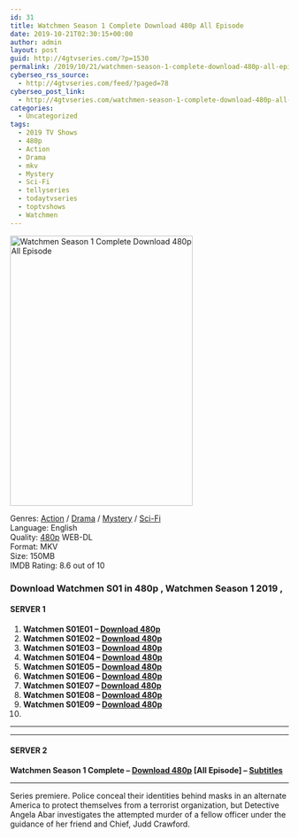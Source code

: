 ```yaml
---
id: 31
title: Watchmen Season 1 Complete Download 480p All Episode
date: 2019-10-21T02:30:15+00:00
author: admin
layout: post
guid: http://4gtvseries.com/?p=1530
permalink: /2019/10/21/watchmen-season-1-complete-download-480p-all-episode/
cyberseo_rss_source:
  - http://4gtvseries.com/feed/?paged=78
cyberseo_post_link:
  - http://4gtvseries.com/watchmen-season-1-complete-download-480p-all-episode/
categories:
  - Uncategorized
tags:
  - 2019 TV Shows
  - 480p
  - Action
  - Drama
  - mkv
  - Mystery
  - Sci-Fi
  - tellyseries
  - todaytvseries
  - toptvshows
  - Watchmen
---
```

<img loading="lazy" class="aligncenter" src="https://4.bp.blogspot.com/-RX7c8MMNUog/Xa0Gq_fZAQI/AAAAAAAAAlg/oRiH6QzWodsWpxrwMlfh-gPJ0Fpy2B7-ACK4BGAYYCw/s1600/Watchmen%2BSeason%2B1.jpg" alt="Watchmen Season 1 Complete Download 480p All Episode" width="330" height="488" />

Genres: <a href="http://4gtvseries.com/tag/action/" data-wpel-link="internal">Action</a> /&nbsp;<a href="http://4gtvseries.com/tag/drama/" data-wpel-link="internal">Drama</a> / <a href="http://4gtvseries.com/tag/mystery/" data-wpel-link="internal">Mystery</a> / <a href="http://4gtvseries.com/tag/sci-fi/" data-wpel-link="internal">Sci-Fi</a>  
Language: English  
Quality:&nbsp;<a href="http://4gtvseries.com/tag/480p/" data-wpel-link="internal">480p</a> WEB-DL  
Format: MKV  
Size: 150MB  
IMDB Rating: 8.6 out of 10

### **Download Watchmen S01 in 480p , Watchmen Season 1 2019 ,&nbsp;**

#### <span><strong>SERVER 1</strong></span>

  1. **Watchmen S01E01 – <a href="http://slink.dl480p.xyz/SUU7C6" data-wpel-link="external" target="_blank" rel="nofollow external noopener noreferrer" class="wpel-icon-left"><i class="wpel-icon fa fa-download" aria-hidden="true"></i>Download 480p</a>**
  2. **Watchmen S01E02 – <a href="http://slink.dl480p.xyz/eSBkx" data-wpel-link="external" target="_blank" rel="nofollow external noopener noreferrer" class="wpel-icon-left"><i class="wpel-icon fa fa-download" aria-hidden="true"></i>Download 480p</a>**
  3. **Watchmen S01E03 – <a href="http://slink.dl480p.xyz/h9Q7xcV" data-wpel-link="external" target="_blank" rel="nofollow external noopener noreferrer" class="wpel-icon-left"><i class="wpel-icon fa fa-download" aria-hidden="true"></i>Download 480p</a>**
  4. **Watchmen S01E04 – <a href="http://slink.dl480p.xyz/WIYJtO" data-wpel-link="external" target="_blank" rel="nofollow external noopener noreferrer" class="wpel-icon-left"><i class="wpel-icon fa fa-download" aria-hidden="true"></i>Download 480p</a>**
  5. **Watchmen S01E05 – <a href="http://slink.dl480p.xyz/tq1O" data-wpel-link="external" target="_blank" rel="nofollow external noopener noreferrer" class="wpel-icon-left"><i class="wpel-icon fa fa-download" aria-hidden="true"></i>Download 480p</a>**
  6. **Watchmen S01E06 – <a href="http://slink.dl480p.xyz/Z2PXm" data-wpel-link="external" target="_blank" rel="nofollow external noopener noreferrer" class="wpel-icon-left"><i class="wpel-icon fa fa-download" aria-hidden="true"></i>Download 480p</a>**
  7. **Watchmen S01E07 – <a href="http://slink.dl480p.xyz/GXsf" data-wpel-link="external" target="_blank" rel="nofollow external noopener noreferrer" class="wpel-icon-left"><i class="wpel-icon fa fa-download" aria-hidden="true"></i>Download 480p</a>**
  8. **Watchmen S01E08 – <a href="http://slink.dl480p.xyz/3L9MH3gX" data-wpel-link="external" target="_blank" rel="nofollow external noopener noreferrer" class="wpel-icon-left"><i class="wpel-icon fa fa-download" aria-hidden="true"></i>Download 480p</a>**
  9. **Watchmen S01E09 – <a href="http://slink.dl480p.xyz/N3AQExm" data-wpel-link="external" target="_blank" rel="nofollow external noopener noreferrer" class="wpel-icon-left"><i class="wpel-icon fa fa-download" aria-hidden="true"></i>Download 480p</a>**
 10. 

* * *

* * *

#### <span><strong>SERVER 2</strong></span>

**Watchmen Season 1 Complete – <a href="http://dl480p.xyz/1290/" data-wpel-link="external" target="_blank" rel="nofollow external noopener noreferrer" class="wpel-icon-left"><i class="wpel-icon fa fa-download" aria-hidden="true"></i>Download 480p</a> [All Episode] – <a href="https://subscene.com/subtitles/watchmen-season-1" data-wpel-link="external" target="_blank" rel="nofollow external noopener noreferrer" class="wpel-icon-left"><i class="wpel-icon fa fa-download" aria-hidden="true"></i>Subtitles</a>**

* * *

Series premiere. Police conceal their identities behind masks in an alternate America to protect themselves from a terrorist organization, but Detective Angela Abar investigates the attempted murder of a fellow officer under the guidance of her friend and Chief, Judd Crawford.

<div align="center">
</div>